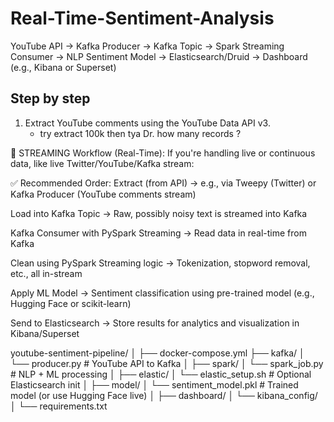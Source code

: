 # Real-Time-Sentiment-Analysis

YouTube API → Kafka Producer → Kafka Topic → Spark Streaming Consumer → NLP Sentiment Model → Elasticsearch/Druid → Dashboard (e.g., Kibana or Superset)

## Step by step

1. Extract YouTube comments using the YouTube Data API v3.
   - try extract 100k then tya Dr. how many records ?
  
🔁 STREAMING Workflow (Real-Time):
If you're handling live or continuous data, like live Twitter/YouTube/Kafka stream:

✅ Recommended Order:
Extract (from API)
→ e.g., via Tweepy (Twitter) or Kafka Producer (YouTube comments stream)

Load into Kafka Topic
→ Raw, possibly noisy text is streamed into Kafka

Kafka Consumer with PySpark Streaming
→ Read data in real-time from Kafka

Clean using PySpark Streaming logic
→ Tokenization, stopword removal, etc., all in-stream

Apply ML Model
→ Sentiment classification using pre-trained model (e.g., Hugging Face or scikit-learn)

Send to Elasticsearch
→ Store results for analytics and visualization in Kibana/Superset


youtube-sentiment-pipeline/
│
├── docker-compose.yml
├── kafka/
│   └── producer.py  # YouTube API to Kafka
│
├── spark/
│   └── spark_job.py  # NLP + ML processing
│
├── elastic/
│   └── elastic_setup.sh  # Optional Elasticsearch init
│
├── model/
│   └── sentiment_model.pkl  # Trained model (or use Hugging Face live)
│
├── dashboard/
│   └── kibana_config/
│
└── requirements.txt

